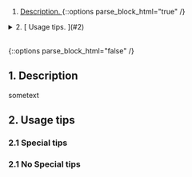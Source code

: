 1.  [ Description. ](#1)
{::options parse_block_html="true" /}
<details><summary markdown="span">2.  [ Usage tips. ](#2)</summary>
```python
* 2.1.  [ Special tips. ](#2.1)
```
Of course, it has to be Hello World, right?
</details>
<br/>

{::options parse_block_html="false" /}

<a name="1"></a>
## 1. Description
sometext
<a name="2"></a>
## 2. Usage tips
<a name="2.1"></a>
### 2.1 Special tips
<a name="2.2"></a>
### 2.1 No Special tips
    
